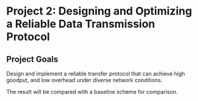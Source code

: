 # Project 2: Designing and Optimizing a Reliable Data Transmission Protocol

## Project Goals
Design and implement a reliable transfer protocol that can achieve high goodput, and low overhead under diverse network conditions.

The result will be compared with a baseline scheme for comparison.
